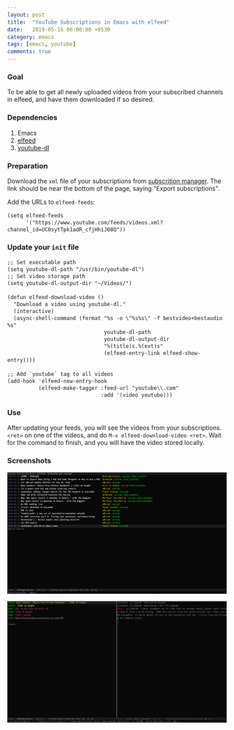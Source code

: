 ```yaml
---
layout: post
title:  "YouTube Subscriptions in Emacs with elfeed"
date:   2019-05-16 06:00:00 +0530
category: emacs
tags: [emacs, youtube]
comments: true
---
```


### Goal
To be able to get all newly uploaded videos from your subscribed channels in elfeed, and have them downloaded if so desired.

### Dependencies
1. Emacs
2. [elfeed][2]
3. [youtube-dl][3]

### Preparation
Download the `xml` file of your subscriptions from [subscrition manager][1]. The link should be near the bottom of the page, saying "Export subscriptions".

Add the URLs to `elfeed-feeds`:
```elisp
(setq elfeed-feeds
      '("https://www.youtube.com/feeds/videos.xml?channel_id=UC0sytTpk1adR_cfjHhiJ08Q"))
```

### Update your `init` file
```elisp
;; Set executable path
(setq youtube-dl-path "/usr/bin/youtube-dl")
;; Set video storage path
(setq youtube-dl-output-dir "~/Videos/")

(defun elfeed-download-video ()
  "Download a video using youtube-dl."
  (interactive)
  (async-shell-command (format "%s -o \"%s%s\" -f bestvideo+bestaudio %s"
                               youtube-dl-path
                               youtube-dl-output-dir
                               "%(title)s.%(ext)s"
                               (elfeed-entry-link elfeed-show-entry))))

;; Add `youtube` tag to all videos
(add-hook 'elfeed-new-entry-hook
          (elfeed-make-tagger :feed-url "youtube\\.com"
                              :add '(video youtube)))
```

### Use
After updating your feeds, you will see the videos from your subscriptions. `<ret>` on one of the videos, and do `M-x elfeed-download-video <ret>`. Wait for the command to finish, and you will have the video stored locally.

### Screenshots
![feeds][elfeed_feeds]

![video_download][elfeed_download]


[elfeed_feeds]: /images/elfeed_feeds_list_1.png
[elfeed_download]: /images/elfeed_video_download_1.png
[1]: https://www.youtube.com/subscription_manager
[2]: https://github.com/skeeto/elfeed
[3]: https://youtube-dl.org/
